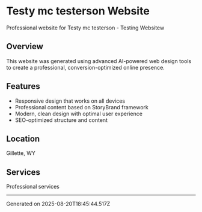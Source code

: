 # Testy mc testerson Website

Professional website for Testy mc testerson - Testing Websitew

## Overview
This website was generated using advanced AI-powered web design tools to create a professional, conversion-optimized online presence.

## Features
- Responsive design that works on all devices
- Professional content based on StoryBrand framework
- Modern, clean design with optimal user experience
- SEO-optimized structure and content

## Location
Gillette, WY

## Services
Professional services

---
Generated on 2025-08-20T18:45:44.517Z

